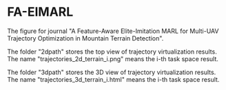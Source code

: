 # FA-EIMARL
The figure for journal "A Feature-Aware Elite-Imitation MARL for Multi-UAV Trajectory Optimization in Mountain Terrain Detection".

The folder "2dpath" stores the top view of trajectory virtualization results. 
The name "trajectories_2d_terrain_i.png" means the i-th task space result.

The folder "3dpath" stores the 3D view of trajectory virtualization results. 
The name "trajectories_3d_terrain_i.html" means the i-th task space result.
